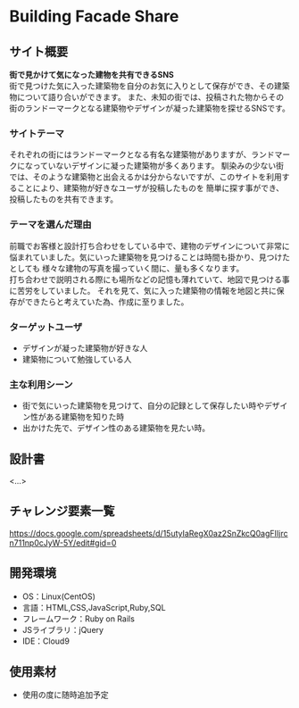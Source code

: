 # Building Facade Share

## サイト概要
  
**街で見かけて気になった建物を共有できるSNS**  
街で見つけた気に入った建築物を自分のお気に入りとして保存ができ、その建築物について語り合いができます。
また、未知の街では、投稿された物からその街のランドーマークとなる建築物やデザインが凝った建築物を探せるSNSです。

### サイトテーマ
それぞれの街にはランドーマークとなる有名な建築物がありますが、ランドマークになっていないデザインに凝った建築物が多くあります。
馴染みの少ない街では、そのような建築物と出会えるかは分からないですが、このサイトを利用することにより、建築物が好きなユーザが投稿したものを
簡単に探す事ができ、投稿したものを共有できます。

### テーマを選んだ理由
前職でお客様と設計打ち合わせをしている中で、建物のデザインについて非常に悩まれていました。気にいった建築物を見つけることは時間も掛かり、見つけたとしても
様々な建物の写真を撮っていく間に、量も多くなります。  
打ち合わせで説明される際にも場所などの記憶も薄れていて、地図で見つける事に苦労をしていました。
それを見て、気に入った建築物の情報を地図と共に保存ができたらと考えていた為、作成に至りました。

### ターゲットユーザ
* デザインが凝った建築物が好きな人
* 建築物について勉強している人

### 主な利用シーン
* 街で気にいった建築物を見つけて、自分の記録として保存したい時やデザイン性がある建築物を知りた時
* 出かけた先で、デザイン性のある建築物を見たい時。


## 設計書
<...>

## チャレンジ要素一覧
https://docs.google.com/spreadsheets/d/15utyIaRegX0az2SnZkcQ0agFIIjrcn711np0cJyW-5Y/edit#gid=0

## 開発環境
- OS：Linux(CentOS)
- 言語：HTML,CSS,JavaScript,Ruby,SQL
- フレームワーク：Ruby on Rails
- JSライブラリ：jQuery
- IDE：Cloud9

## 使用素材
- 使用の度に随時追加予定
